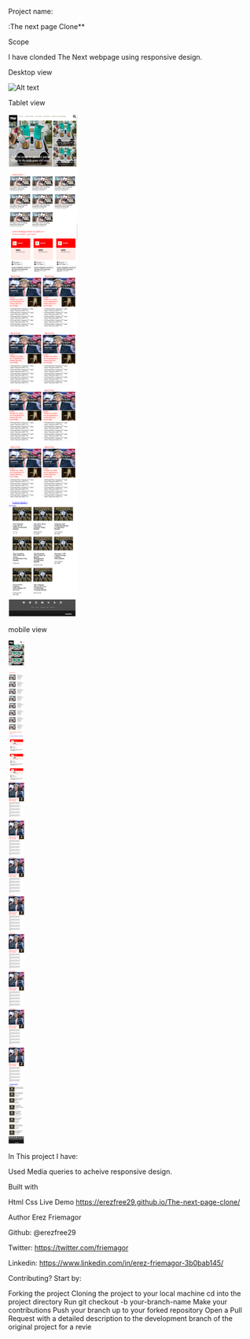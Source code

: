 Project name:

:The next page Clone**

Scope

I have clonded The Next  webpage using responsive design.

Desktop view

![Alt text](/assets/desktop.png?raw=true "Desktop View")

Tablet view

![Alt text](/assets/tablet.png?raw=true "Desktop View")

mobile view

![Alt text](/assets/mobile.png?raw=true "Desktop View")

In This project I have:

Used Media queries to acheive responsive design.

Built with

Html
Css
Live Demo https://erezfree29.github.io/The-next-page-clone/

Author Erez Friemagor

Github: @erezfree29

Twitter: https://twitter.com/friemagor

Linkedin: https://www.linkedin.com/in/erez-friemagor-3b0bab145/

Contributing? Start by:

Forking the project
Cloning the project to your local machine
cd into the project directory
Run git checkout -b your-branch-name
Make your contributions
Push your branch up to your forked repository
Open a Pull Request with a detailed description to the development branch of the original project for a revie
